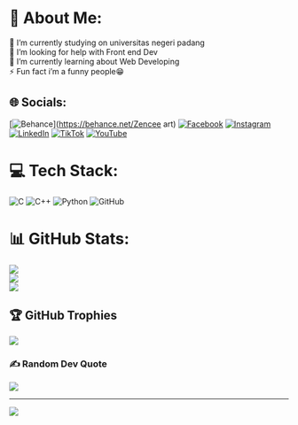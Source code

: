 # 💫 About Me:
🔭 I’m currently studying on universitas negeri padang<br>🤝 I’m looking for help with Front end Dev<br>🌱 I’m currently learning about Web Developing<br>⚡ Fun fact i’m a funny people😁


## 🌐 Socials:
[![Behance](https://img.shields.io/badge/Behance-1769ff?logo=behance&logoColor=white)](https://behance.net/Zencee art) [![Facebook](https://img.shields.io/badge/Facebook-%231877F2.svg?logo=Facebook&logoColor=white)](https://facebook.com/Fahmisuryautama) [![Instagram](https://img.shields.io/badge/Instagram-%23E4405F.svg?logo=Instagram&logoColor=white)](https://instagram.com/Fahmisuryaa_) [![LinkedIn](https://img.shields.io/badge/LinkedIn-%230077B5.svg?logo=linkedin&logoColor=white)](https://linkedin.com/in/FahmiSuryaUtama) [![TikTok](https://img.shields.io/badge/TikTok-%23000000.svg?logo=TikTok&logoColor=white)](https://tiktok.com/@Zence.art_) [![YouTube](https://img.shields.io/badge/YouTube-%23FF0000.svg?logo=YouTube&logoColor=white)](https://youtube.com/@AmiiiArt’z) 

# 💻 Tech Stack:
![C](https://img.shields.io/badge/c-%2300599C.svg?style=plastic&logo=c&logoColor=white) ![C++](https://img.shields.io/badge/c++-%2300599C.svg?style=plastic&logo=c%2B%2B&logoColor=white) ![Python](https://img.shields.io/badge/python-3670A0?style=plastic&logo=python&logoColor=ffdd54) ![GitHub](https://img.shields.io/badge/github-%23121011.svg?style=plastic&logo=github&logoColor=white)
# 📊 GitHub Stats:
![](https://github-readme-stats.vercel.app/api?username=zencyntax&theme=cobalt&hide_border=false&include_all_commits=false&count_private=false)<br/>
![](https://github-readme-streak-stats.herokuapp.com/?user=zencyntax&theme=cobalt&hide_border=false)<br/>
![](https://github-readme-stats.vercel.app/api/top-langs/?username=zencyntax&theme=cobalt&hide_border=false&include_all_commits=false&count_private=false&layout=compact)

## 🏆 GitHub Trophies
![](https://github-profile-trophy.vercel.app/?username=zencyntax&theme=radical&no-frame=true&no-bg=true&margin-w=4)

### ✍ Random Dev Quote
![](https://quotes-github-readme.vercel.app/api?type=vetical&theme=tokyonight)

---
[![](https://visitcount.itsvg.in/api?id=zencyntax&icon=0&color=0)](https://visitcount.itsvg.in)

<!-- Proudly created with GPRM ( https://gprm.itsvg.in ) -->
